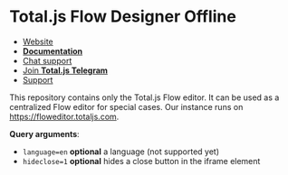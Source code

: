 # Total.js Flow Designer Offline

- [Website](https://www.totaljs.com/flow/)
- [__Documentation__](https://docs.totaljs.com/flow10/)
- [Chat support](https://platform.totaljs.com/?open=messenger)
- [Join __Total.js Telegram__](https://t.me/totalplatform)
- [Support](https://www.totaljs.com/support/)

This repository contains only the Total.js Flow editor. It can be used as a centralized Flow editor for special cases. Our instance runs on <https://floweditor.totaljs.com>.

__Query arguments__:

- `language=en` __optional__ a language (not supported yet)
- `hideclose=1` __optional__ hides a close button in the iframe element